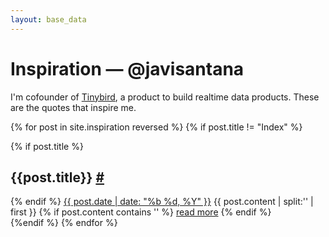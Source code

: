 ```yaml
---
layout: base_data
---
```


<div class="container desierto">
  <div class="entry space">
  <h1>Inspiration — <span>@javisantana</span></h1>
  <p>I'm cofounder of <a href="https://tinybird.co">Tinybird</a>, a product to build realtime data products.
  These are the quotes that inspire me.</p>
  </div>


   {% for post in site.inspiration reversed %}
   {% if post.title != "Index" %}
        <div class="entry space" id="{{post.slug}}">
            {% if post.title %} 
            <h2>{{post.title}} <a href="#{{ post.slug }}">#</a></h2>
            {% endif %}
            <a href="{{ post.url }}"><span class="date">{{ post.date | date: "%b %d, %Y" }}</span></a>
            {{ post.content | split:'<!--break-->' | first }}
            {% if post.content contains '<!--break-->' %}
                <a href="{{ post.url }}">read more</a>
            {% endif %}
        </div>
    {%endif %}
  {% endfor %}

